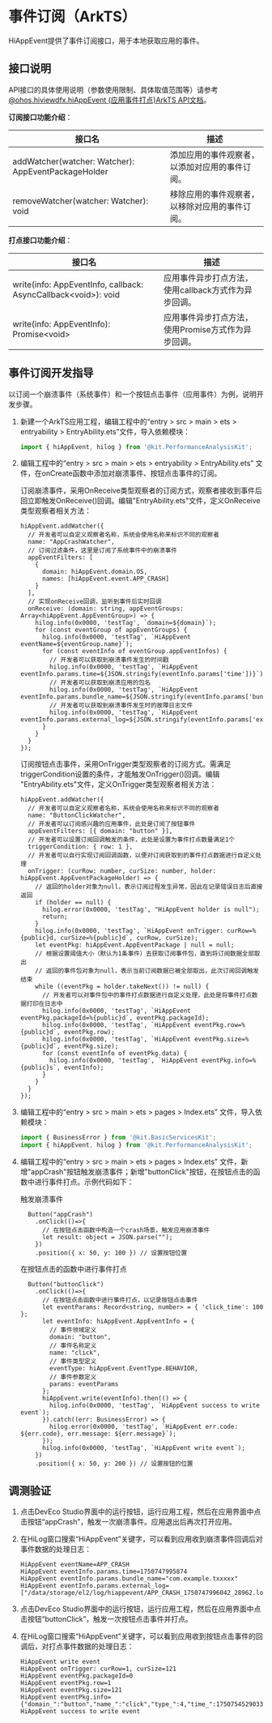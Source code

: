 # 事件订阅（ArkTS）

HiAppEvent提供了事件订阅接口，用于本地获取应用的事件。

## 接口说明

API接口的具体使用说明（参数使用限制、具体取值范围等）请参考[@ohos.hiviewdfx.hiAppEvent (应用事件打点)ArkTS API文档](../reference/apis-performance-analysis-kit/js-apis-hiviewdfx-hiappevent.md)。

**订阅接口功能介绍**：

| 接口名 | 描述 |
| -------- | -------- |
| addWatcher(watcher: Watcher): AppEventPackageHolder | 添加应用的事件观察者，以添加对应用的事件订阅。 |
| removeWatcher(watcher: Watcher): void | 移除应用的事件观察者，以移除对应用的事件订阅。 |

**打点接口功能介绍**：

| 接口名 | 描述 |
| -------- | -------- |
| write(info: AppEventInfo, callback: AsyncCallback&lt;void>): void | 应用事件异步打点方法，使用callback方式作为异步回调。 |
| write(info: AppEventInfo): Promise&lt;void> | 应用事件异步打点方法，使用Promise方式作为异步回调。 |

## 事件订阅开发指导

以订阅一个崩溃事件（系统事件）和一个按钮点击事件（应用事件）为例，说明开发步骤。

1. 新建一个ArkTS应用工程，编辑工程中的“entry > src > main > ets  > entryability > EntryAbility.ets”文件，导入依赖模块：

   ```ts
   import { hiAppEvent, hilog } from '@kit.PerformanceAnalysisKit';
   ```

2. 编辑工程中的“entry > src > main > ets  > entryability > EntryAbility.ets” 文件，在onCreate函数中添加对崩溃事件、按钮点击事件的订阅。

   订阅崩溃事件，采用OnReceive类型观察者的订阅方式，观察者接收到事件后回立即触发OnReceive()回调。编辑"EntryAbility.ets"文件，定义OnReceive类型观察者相关方法：

   ```
   hiAppEvent.addWatcher({
     // 开发者可以自定义观察者名称，系统会使用名称来标识不同的观察者
     name: "AppCrashWatcher",
     // 订阅过滤条件，这里是订阅了系统事件中的崩溃事件
     appEventFilters: [
       {
         domain: hiAppEvent.domain.OS,
         names: [hiAppEvent.event.APP_CRASH]
       }
     ],
     // 实现onReceive回调，监听到事件后实时回调
     onReceive: (domain: string, appEventGroups: Array<hiAppEvent.AppEventGroup>) => {
       hilog.info(0x0000, 'testTag', `domain=${domain}`);
       for (const eventGroup of appEventGroups) {
         hilog.info(0x0000, 'testTag', `HiAppEvent eventName=${eventGroup.name}`);
         for (const eventInfo of eventGroup.appEventInfos) {
           // 开发者可以获取到崩溃事件发生的时间戳
           hilog.info(0x0000, 'testTag', `HiAppEvent eventInfo.params.time=${JSON.stringify(eventInfo.params['time'])}`);
           // 开发者可以获取到崩溃应用的包名
           hilog.info(0x0000, 'testTag', `HiAppEvent eventInfo.params.bundle_name=${JSON.stringify(eventInfo.params['bundle_name'])}`);
           // 开发者可以获取到崩溃事件发生时的故障日志文件
           hilog.info(0x0000, 'testTag', `HiAppEvent eventInfo.params.external_log=${JSON.stringify(eventInfo.params['external_log'])}`);
         }
       }
     }
   });
   ```

   订阅按钮点击事件，采用OnTrigger类型观察者的订阅方式。需满足triggerCondition设置的条件，才能触发OnTrigger()回调。编辑 "EntryAbility.ets"文件，定义OnTrigger类型观察者相关方法：

   ```
   hiAppEvent.addWatcher({
     // 开发者可以自定义观察者名称，系统会使用名称来标识不同的观察者
     name: "ButtonClickWatcher",
     // 开发者可以订阅感兴趣的应用事件，此处是订阅了按钮事件
     appEventFilters: [{ domain: "button" }],
     // 开发者可以设置订阅回调触发的条件，此处是设置为事件打点数量满足1个
     triggerCondition: { row: 1 },
     // 开发者可以自行实现订阅回调函数，以便对订阅获取到的事件打点数据进行自定义处理
     onTrigger: (curRow: number, curSize: number, holder: hiAppEvent.AppEventPackageHolder) => {
       // 返回的holder对象为null，表示订阅过程发生异常，因此在记录错误日志后直接返回
       if (holder == null) {
         hilog.error(0x0000, 'testTag', "HiAppEvent holder is null");
         return;
       }
       hilog.info(0x0000, 'testTag', `HiAppEvent onTrigger: curRow=%{public}d, curSize=%{public}d`, curRow, curSize);
       let eventPkg: hiAppEvent.AppEventPackage | null = null;
       // 根据设置阈值大小（默认为1条事件）去获取订阅事件包，直到将订阅数据全部取出
       // 返回的事件包对象为null，表示当前订阅数据已被全部取出，此次订阅回调触发结束
       while ((eventPkg = holder.takeNext()) != null) {
         // 开发者可以对事件包中的事件打点数据进行自定义处理，此处是将事件打点数据打印在日志中
         hilog.info(0x0000, 'testTag', `HiAppEvent eventPkg.packageId=%{public}d`, eventPkg.packageId);
         hilog.info(0x0000, 'testTag', `HiAppEvent eventPkg.row=%{public}d`, eventPkg.row);
         hilog.info(0x0000, 'testTag', `HiAppEvent eventPkg.size=%{public}d`, eventPkg.size);
         for (const eventInfo of eventPkg.data) {
           hilog.info(0x0000, 'testTag', `HiAppEvent eventPkg.info=%{public}s`, eventInfo);
         }
       }
     }
   });
   ```

3. 编辑工程中的“entry > src > main > ets  > pages > Index.ets” 文件，导入依赖模块：

   ```ts
   import { BusinessError } from '@kit.BasicServicesKit';
   import { hiAppEvent, hilog } from '@kit.PerformanceAnalysisKit';
   ```

4. 编辑工程中的“entry > src > main > ets  > pages > Index.ets” 文件，新增"appCrash"按钮触发崩溃事件；新增"buttonClick"按钮，在按钮点击的函数中进行事件打点。示例代码如下：

   触发崩溃事件

   ```
     Button("appCrash")
       .onClick(()=>{
         // 在按钮点击函数中构造一个crash场景，触发应用崩溃事件
         let result: object = JSON.parse("");
       })
       .position({ x: 50, y: 100 }) // 设置按钮位置
   ```

   在按钮点击的函数中进行事件打点

   ```
     Button("buttonClick")
       .onClick(()=>{
         // 在按钮点击函数中进行事件打点，以记录按钮点击事件
         let eventParams: Record<string, number> = { 'click_time': 100 };
         let eventInfo: hiAppEvent.AppEventInfo = {
           // 事件领域定义
           domain: "button",
           // 事件名称定义
           name: "click",
           // 事件类型定义
           eventType: hiAppEvent.EventType.BEHAVIOR,
           // 事件参数定义
           params: eventParams
         };
         hiAppEvent.write(eventInfo).then(() => {
           hilog.info(0x0000, 'testTag', `HiAppEvent success to write event`);
         }).catch((err: BusinessError) => {
           hilog.error(0x0000, 'testTag', `HiAppEvent err.code: ${err.code}, err.message: ${err.message}`);
         });
         hilog.info(0x0000, 'testTag', `HiAppEvent write event`);
       })
       .position({ x: 50, y: 200 }) // 设置按钮的位置
   ```

## 调测验证

1. 点击DevEco Studio界面中的运行按钮，运行应用工程，然后在应用界面中点击按钮“appCrash”，触发一次崩溃事件。应用退出后再次打开应用。

2. 在HiLog窗口搜索“HiAppEvent”关键字，可以看到应用收到崩溃事件回调后对事件数据的处理日志：

   ```
   HiAppEvent eventName=APP_CRASH
   HiAppEvent eventInfo.params.time=1750747995874
   HiAppEvent eventInfo.params.bundle_name="com.example.txxxxx"
   HiAppEvent eventInfo.params.external_log=
   ["/data/storage/el2/log/hiappevent/APP_CRASH_1750747996042_28962.log"]
   ```

3. 点击DevEco Studio界面中的运行按钮，运行应用工程，然后在应用界面中点击按钮“buttonClick”，触发一次按钮点击事件并打点。

4. 在HiLog窗口搜索“HiAppEvent”关键字，可以看到应用收到按钮点击事件的回调后，对打点事件数据的处理日志：

   ```
   HiAppEvent write event
   HiAppEvent onTrigger: curRow=1, curSize=121
   HiAppEvent eventPkg.packageId=0
   HiAppEvent eventPkg.row=1
   HiAppEvent eventPkg.size=121
   HiAppEvent eventPkg.info={"domain_":"button","name_":"click","type_":4,"time_":1750754529033,"tz_":"","pid_":40664,"tid_":40664,"click_time":100}
   HiAppEvent success to write event
   ```
